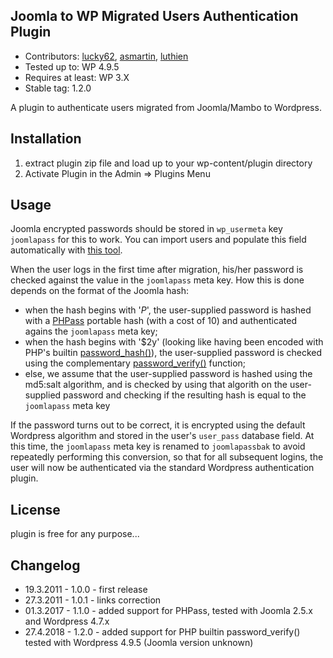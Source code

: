 ## Joomla to WP Migrated Users Authentication Plugin

-    Contributors: [lucky62](https://profiles.wordpress.org/lucky62/), [asmartin](https://github.com/asmartin), [luthien](https://github.com/Luthien-in-edhil)
-    Tested up to: WP 4.9.5
-    Requires at least: WP 3.X
-    Stable tag: 1.2.0

A plugin to authenticate users migrated from Joomla/Mambo to Wordpress.

## Installation
1.  extract plugin zip file and load up to your wp-content/plugin directory
2.  Activate Plugin in the Admin => Plugins Menu

## Usage
Joomla encrypted passwords should be stored in `wp_usermeta` key `joomlapass` for this to work. You can import users and populate this field automatically with [this tool](https://github.com/asmartin/Joomla-To-Wordpress).

When the user logs in the first time after migration, his/her password is checked against the value in the `joomlapass` meta key. How this is done depends on the format of the Joomla hash:  

- when the hash begins with '$P$', the user-supplied password is hashed with a [PHPass](http://www.openwall.com/phpass) portable hash (with a cost of 10) and authenticated agains the `joomlapass` meta key;
- when the hash begins with '$2y' (looking like having been encoded with PHP's builtin [password_hash()](http://php.net/manual/en/function.password-hash.php)), the user-supplied password is checked using the complementary [password_verify()](http://php.net/manual/en/function.password-verify.php) function;
- else, we assume that the user-supplied password is hashed using the md5:salt algorithm, and is checked by using that algorith on the user-supplied password and checking if the resulting hash is equal to the `joomlapass` meta key

If the password turns out to be correct, it is encrypted using the default Wordpress algorithm and stored in the user's `user_pass` database field. At this time, the `joomlapass` meta key is renamed to `joomlapassbak` to avoid repeatedly performing this conversion, so that for all subsequent logins, the user will now be authenticated via the standard Wordpress authentication plugin. 

## License
plugin is free for any purpose...

## Changelog

-    19.3.2011 - 1.0.0 - first release
-    27.3.2011 - 1.0.1 - links correction
-    01.3.2017 - 1.1.0 - added support for PHPass, tested with Joomla 2.5.x and Wordpress 4.7.x
-    27.4.2018 - 1.2.0 - added support for PHP builtin password_verify() tested with Wordpress 4.9.5 (Joomla version unknown)
